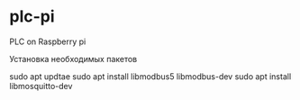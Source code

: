 # plc-pi
PLC on Raspberry pi

Установка необходимых пакетов

sudo apt updtae
sudo apt install libmodbus5 libmodbus-dev
sudo apt install libmosquitto-dev
